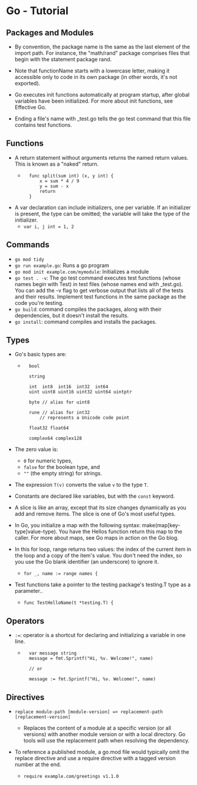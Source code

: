 # Go - Tutorial

## Packages and Modules

* By convention, the package name is the same as the last element of the import path. For instance, the "math/rand" package comprises files that begin with the statement package rand.

* Note that functionName starts with a lowercase letter, making it accessible only to code in its own package (in other words, it's not exported).

* Go executes init functions automatically at program startup, after global variables have been initialized. For more about init functions, see Effective Go.

* Ending a file's name with _test.go tells the go test command that this file contains test functions.

## Functions

* A return statement without arguments returns the named return values. This is known as a "naked" return.
    * ```golang
        func split(sum int) (x, y int) {
            x = sum * 4 / 9
            y = sum - x
            return
        }
        ```
* A var declaration can include initializers, one per variable. If an initializer is present, the type can be omitted; the variable will take the type of the initializer.
    * `var i, j int = 1, 2`

## Commands

* `go mod tidy`
* `go run example.go`: Runs a go program
* `go mod init example.com/mymodule`: Initializes a module
* `go test . -v`: The go test command executes test functions (whose names begin with Test) in test files (whose names end with _test.go). You can add the -v flag to get verbose output that lists all of the tests and their results. Implement test functions in the same package as the code you're testing.
* `go build`: command compiles the packages, along with their dependencies, but it doesn't install the results.
* `go install`: command compiles and installs the packages.

## Types

* Go's basic types are:

    * ```golang
        bool

        string

        int  int8  int16  int32  int64
        uint uint8 uint16 uint32 uint64 uintptr

        byte // alias for uint8

        rune // alias for int32
            // represents a Unicode code point

        float32 float64

        complex64 complex128
        ```
* The zero value is:
    * `0` for numeric types,
    * `false` for the boolean type, and
    * `""` (the empty string) for strings.

* The expression `T(v)` converts the value `v` to the type `T`.

* Constants are declared like variables, but with the `const` keyword.

* A slice is like an array, except that its size changes dynamically as you add and remove items. The slice is one of Go's most useful types.

* In Go, you initialize a map with the following syntax: make(map[key-type]value-type). You have the Hellos function return this map to the caller. For more about maps, see Go maps in action on the Go blog.

* In this for loop, range returns two values: the index of the current item in the loop and a copy of the item's value. You don't need the index, so you use the Go blank identifier (an underscore) to ignore it.
    * `for _, name := range names {`

* Test functions take a pointer to the testing package's testing.T type as a parameter..
    * `func TestHelloName(t *testing.T) {`

## Operators

* `:=`: operator is a shortcut for declaring and initializing a variable in one line.
    * ```golang
        var message string
        message = fmt.Sprintf("Hi, %v. Welcome!", name)

        // or

        message := fmt.Sprintf("Hi, %v. Welcome!", name)
        ```

## Directives

* `replace module-path [module-version] => replacement-path [replacement-version]`
    * Replaces the content of a module at a specific version (or all versions) with another module version or with a local directory. Go tools will use the replacement path when resolving the dependency.

* To reference a published module, a go.mod file would typically omit the replace directive and use a require directive with a tagged version number at the end.
    * `require example.com/greetings v1.1.0`